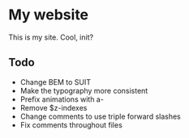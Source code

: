 
# My website

This is my site. Cool, init?


## Todo

- Change BEM to SUIT
- Make the typography more consistent
- Prefix animations with a-
- Remove $z-indexes
- Change comments to use triple forward slashes
- Fix comments throughout files

